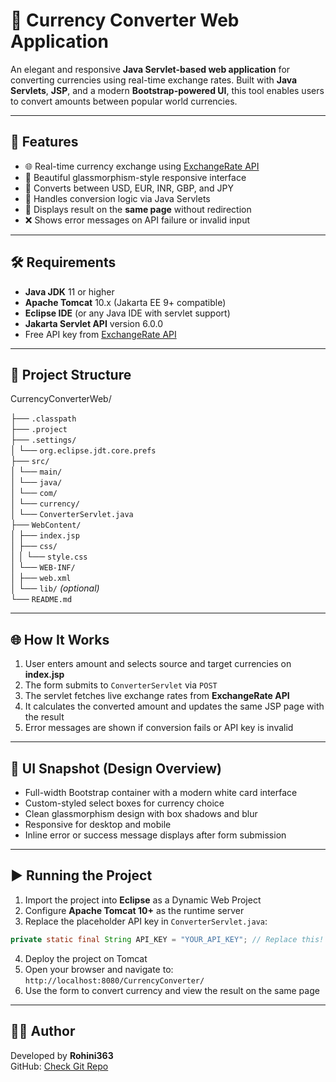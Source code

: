 # 💱 Currency Converter Web Application

An elegant and responsive **Java Servlet-based web application** for converting currencies using real-time exchange rates. Built with **Java Servlets**, **JSP**, and a modern **Bootstrap-powered UI**, this tool enables users to convert amounts between popular world currencies.

---

## 🚀 Features

- 🌐 Real-time currency exchange using [ExchangeRate API](https://www.exchangerate-api.com/)
- 🎨 Beautiful glassmorphism-style responsive interface
- 🔁 Converts between USD, EUR, INR, GBP, and JPY
- 🧠 Handles conversion logic via Java Servlets
- 📄 Displays result on the **same page** without redirection
- ❌ Shows error messages on API failure or invalid input

---

## 🛠️ Requirements

- **Java JDK** 11 or higher  
- **Apache Tomcat** 10.x (Jakarta EE 9+ compatible)  
- **Eclipse IDE** (or any Java IDE with servlet support)  
- **Jakarta Servlet API** version 6.0.0  
- Free API key from [ExchangeRate API](https://www.exchangerate-api.com/)

---

## 📁 Project Structure

CurrencyConverterWeb/

├── `.classpath`  
├── `.project`  
├── `.settings/`  
│   └── `org.eclipse.jdt.core.prefs`  
├── `src/`  
│   └── `main/`  
│       └── `java/`  
│            └── `com/`  
│                └── `currency/`  
│                     └── `ConverterServlet.java`  
├── `WebContent/`  
│   ├── `index.jsp`    
│   ├── `css/`  
│   │   └── `style.css`  
│   └── `WEB-INF/`  
│       ├── `web.xml`  
│       └── `lib/` *(optional)*  
└── `README.md`  


---

## 🌐 How It Works

1. User enters amount and selects source and target currencies on **index.jsp**
2. The form submits to `ConverterServlet` via `POST`
3. The servlet fetches live exchange rates from **ExchangeRate API**
4. It calculates the converted amount and updates the same JSP page with the result
5. Error messages are shown if conversion fails or API key is invalid

---

## 🎨 UI Snapshot (Design Overview)

- Full-width Bootstrap container with a modern white card interface  
- Custom-styled select boxes for currency choice  
- Clean glassmorphism design with box shadows and blur  
- Responsive for desktop and mobile  
- Inline error or success message displays after form submission

---

## ▶️ Running the Project

1. Import the project into **Eclipse** as a Dynamic Web Project  
2. Configure **Apache Tomcat 10+** as the runtime server  
3. Replace the placeholder API key in `ConverterServlet.java`:

```java
private static final String API_KEY = "YOUR_API_KEY"; // Replace this!
```
4. Deploy the project on Tomcat
5. Open your browser and navigate to:
`http://localhost:8080/CurrencyConverter/`
6. Use the form to convert currency and view the result on the same page

---

## 🙋‍♀️ Author

Developed by **Rohini363**  
GitHub: [Check Git Repo](https://github.com/Rohini363/CurrencyConverter)
